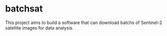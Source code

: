 # batchsat
This project aims to build a software that can download batchs of Sentinel-2 satellite images for data analysis.
